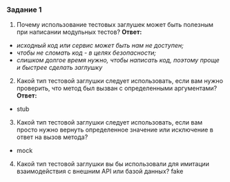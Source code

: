### Задание 1

1) Почему использование тестовых заглушек может быть полезным при написании модульных тестов?
**Ответ:** 
- *исходный код или сервис может быть нам не доступен;* 
- *чтобы не сломать код - в целях безопасности;* 
- *слишком долгое время нужно, чтобы написать код, поэтому проще и быстрее сделать заглушку*
2) Какой тип тестовой заглушки следует использовать, если вам нужно проверить, что метод был вызван с определенными аргументами?
**Ответ:**
- stub

3) Какой тип тестовой заглушки следует использовать, если вам просто нужно вернуть определенное значение или исключение в ответ на вызов метода?
- mock

4) Какой тип тестовой заглушки вы бы использовали для имитации  взаимодействия с внешним API или базой данных?
fake